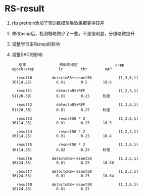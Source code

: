 # RS-result

1. rfp pretrain添加了预训练模型后效果都变得较差  

2. 修改aspp后，检测框略微少了一些，不是很明显，分值略微提升

3. 调整学习率和step的影响  

4. 调整SAC的影响





  
          结果               预训练模型                 aspp                epoch+step           lr        thr        mAP      

         result0         detectoRS+resnet50            (1,3,6,1)             36(14,25)           0.01       0.5       19.6  

         result1           detectoRS+RFP               (1,2,3,1)             51(20,38)           0.01       0.25      较差
 
         result2           detectoRS+RFP               (1,3,6,1)             51(20,38)           0.01       0.25      较差
    
         result3            resnet50 * 2               (1,3,6,1)             36(14,25)           0.01       0.25      18.3 

         result4            resnet50 * 2               (1,2,3,1)             36(14,25)           0.01       0.25      18.4

         result5            resnet50 * 2               (1,3,6,1)             36(14,25)           0.02       0.25      较差
 
         result6         detectoRS+resnet50            (1,3,6,1)             36(24,33)           0.01       0.25      18.86  

         result7         detectoRS+resnet50            (1,2,3,1)             36(24,33)           0.01       0.25      18.64
  
         result8         detectoRS+resnet50            (1,3,6,1)             36(24,33)           0.01       0.25  
               
                  
